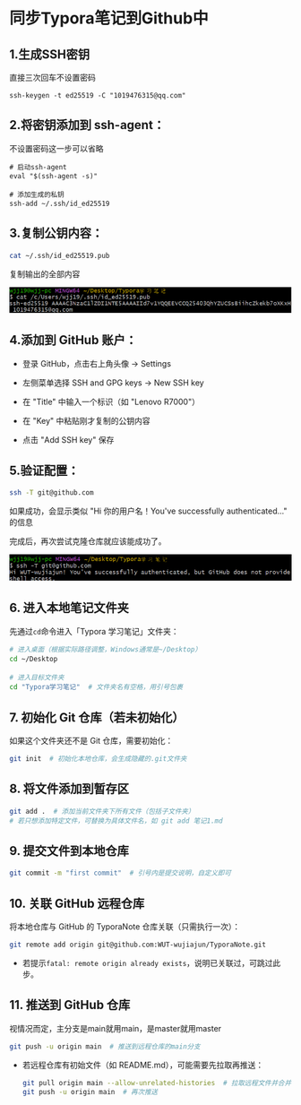 # 同步Typora笔记到Github中

## 1.生成SSH密钥

直接三次回车不设置密码

```
ssh-keygen -t ed25519 -C "1019476315@qq.com"
```

## 2.**将密钥添加到 ssh-agent**：

不设置密码这一步可以省略

```
# 启动ssh-agent
eval "$(ssh-agent -s)"

# 添加生成的私钥
ssh-add ~/.ssh/id_ed25519
```

## 3.**复制公钥内容**：

```bash
cat ~/.ssh/id_ed25519.pub
```

复制输出的全部内容

![image-20251010172055361](../assests/同步Typora笔记到Github中/image-20251010172055361-1760088057193-7.png)

## 4.**添加到 GitHub 账户**：

- 登录 GitHub，点击右上角头像 → Settings

- 左侧菜单选择 SSH and GPG keys → New SSH key

- 在 "Title" 中输入一个标识（如 "Lenovo R7000"）

- 在 "Key" 中粘贴刚才复制的公钥内容

- 点击 "Add SSH key" 保存

## 5.**验证配置**：

  ```bash
  ssh -T git@github.com
  ```

  如果成功，会显示类似 "Hi 你的用户名！You've successfully authenticated..." 的信息

  完成后，再次尝试克隆仓库就应该能成功了。

![image-20251010172113944](../assests/同步Typora笔记到Github中/image-20251010172113944.png)

## 6. 进入本地笔记文件夹

先通过`cd`命令进入「Typora 学习笔记」文件夹：

```bash
# 进入桌面（根据实际路径调整，Windows通常是~/Desktop）
cd ~/Desktop

# 进入目标文件夹
cd "Typora学习笔记"  # 文件夹名有空格，用引号包裹
```

## 7. 初始化 Git 仓库（若未初始化）

如果这个文件夹还不是 Git 仓库，需要初始化：

```bash
git init  # 初始化本地仓库，会生成隐藏的.git文件夹
```

## 8. 将文件添加到暂存区

```bash
git add .  # 添加当前文件夹下所有文件（包括子文件夹）
# 若只想添加特定文件，可替换为具体文件名，如 git add 笔记1.md
```

## 9. 提交文件到本地仓库

```bash
git commit -m "first commit"  # 引号内是提交说明，自定义即可
```

## 10. 关联 GitHub 远程仓库

将本地仓库与 GitHub 的 TyporaNote 仓库关联（只需执行一次）：

```bash
git remote add origin git@github.com:WUT-wujiajun/TyporaNote.git
```

- 若提示`fatal: remote origin already exists`，说明已关联过，可跳过此步。

## 11. 推送到 GitHub 仓库

视情况而定，主分支是main就用main，是master就用master

```bash
git push -u origin main  # 推送到远程仓库的main分支
```

- 若远程仓库有初始文件（如 README.md），可能需要先拉取再推送：

  ```bash
  git pull origin main --allow-unrelated-histories  # 拉取远程文件并合并
  git push -u origin main  # 再次推送
  ```
